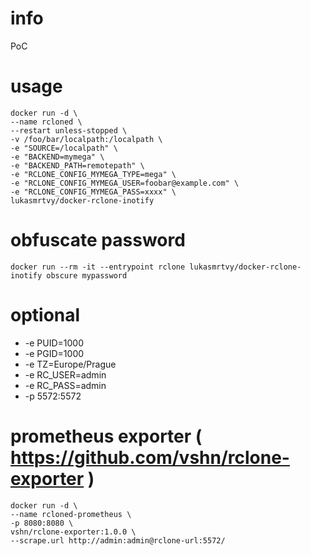 # info
PoC

# usage
```
docker run -d \
--name rcloned \
--restart unless-stopped \
-v /foo/bar/localpath:/localpath \
-e "SOURCE=/localpath" \
-e "BACKEND=mymega" \
-e "BACKEND_PATH=remotepath" \
-e "RCLONE_CONFIG_MYMEGA_TYPE=mega" \
-e "RCLONE_CONFIG_MYMEGA_USER=foobar@example.com" \
-e "RCLONE_CONFIG_MYMEGA_PASS=xxxx" \
lukasmrtvy/docker-rclone-inotify
```
# obfuscate password
```
docker run --rm -it --entrypoint rclone lukasmrtvy/docker-rclone-inotify obscure mypassword
```

# optional 
- -e PUID=1000
- -e PGID=1000
- -e TZ=Europe/Prague
- -e RC_USER=admin
- -e RC_PASS=admin
- -p 5572:5572

# prometheus exporter ( https://github.com/vshn/rclone-exporter )
```
docker run -d \
--name rcloned-prometheus \
-p 8080:8080 \
vshn/rclone-exporter:1.0.0 \
--scrape.url http://admin:admin@rclone-url:5572/
```
